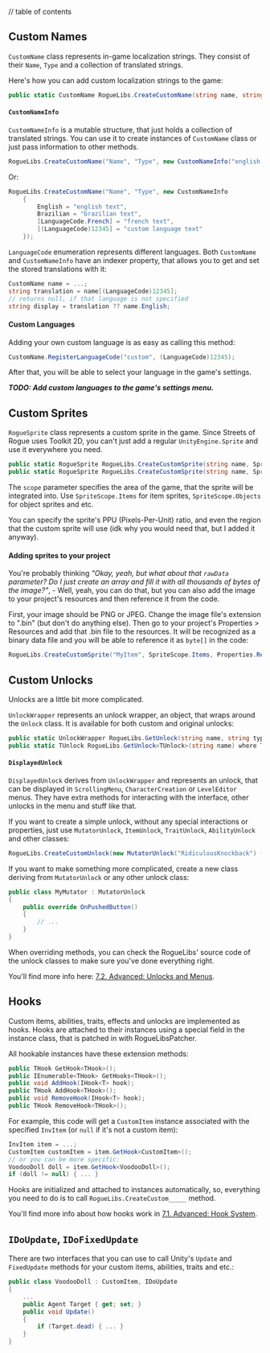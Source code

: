 // table of contents

## Custom Names ##

`CustomName` class represents in-game localization strings. They consist of their `Name`, `Type` and a collection of translated strings.

Here's how you can add custom localization strings to the game:

```cs
public static CustomName RogueLibs.CreateCustomName(string name, string type, CustomNameInfo info);
```

#### `CustomNameInfo` ####

`CustomNameInfo` is a mutable structure, that just holds a collection of translated strings. You can use it to create instances of `CustomName` class or just pass information to other methods.

```cs
RogueLibs.CreateCustomName("Name", "Type", new CustomNameInfo("english text"));
```

Or:

```cs
RogueLibs.CreateCustomName("Name", "Type", new CustomNameInfo
    {
        English = "english text",
        Brazilian = "brazilian text",
        [LanguageCode.French] = "french text",
        [(LanguageCode)12345] = "custom language text"
    });
```

`LanguageCode` enumeration represents different languages. Both `CustomName` and `CustomNameInfo` have an indexer property, that allows you to get and set the stored translations with it:

```cs
CustomName name = ...;
string translation = name[(LanguageCode)12345];
// returns null, if that language is not specified
string display = translation ?? name.English;
```

#### Custom Languages ####

Adding your own custom language is as easy as calling this method:

```cs
CustomName.RegisterLanguageCode("custom", (LanguageCode)12345);
```

After that, you will be able to select your language in the game's settings.

***TODO: Add custom languages to the game's settings menu.***

## Custom Sprites ##

`RogueSprite` class represents a custom sprite in the game. Since Streets of Rogue uses Toolkit 2D, you can't just add a regular `UnityEngine.Sprite` and use it everywhere you need.

```cs
public static RogueSprite RogueLibs.CreateCustomSprite(string name, SpriteScope scope, byte[] rawData, float ppu = 64f);
public static RogueSprite RogueLibs.CreateCustomSprite(string name, SpriteScope scope, byte[] rawData, Rect region, float ppu = 64f);
```

The `scope` parameter specifies the area of the game, that the sprite will be integrated into. Use `SpriteScope.Items` for item sprites, `SpriteScope.Objects` for object sprites and etc.

You can specify the sprite's PPU (Pixels-Per-Unit) ratio, and even the region that the custom sprite will use (idk why you would need that, but I added it anyway).

#### Adding sprites to your project ####

You're probably thinking *"Okay, yeah, but what about that `rawData` parameter? Do I just create an array and fill it with all thousands of bytes of the image?"*, - Well, yeah, you can do that, but you can also add the image to your project's resources and then reference it from the code.

First, your image should be PNG or JPEG. Change the image file's extension to ".bin" (but don't do anything else). Then go to your project's Properties > Resources and add that .bin file to the resources. It will be recognized as a binary data file and you will be able to reference it as `byte[]` in the code:

```cs
RogueLibs.CreateCustomSprite("MyItem", SpriteScope.Items, Properties.Resources.MyItem);
```

## Custom Unlocks ##

Unlocks are a little bit more complicated.

`UnlockWrapper` represents an unlock wrapper, an object, that wraps around the `Unlock` class. It is available for both custom and original unlocks:

```cs
public static UnlockWrapper RogueLibs.GetUnlock(string name, string type);
public static TUnlock RogueLibs.GetUnlock<TUnlock>(string name) where TUnlock : UnlockWrapper;
```

#### `DisplayedUnlock` ####

`DisplayedUnlock` derives from `UnlockWrapper` and represents an unlock, that can be displayed in `ScrollingMenu`, `CharacterCreation` or `LevelEditor` menus. They have extra methods for interacting with the interface, other unlocks in the menu and stuff like that.

If you want to create a simple unlock, without any special interactions or properties, just use `MutatorUnlock`, `ItemUnlock`, `TraitUnlock`, `AbilityUnlock` and other classes:

```cs
RogueLibs.CreateCustomUnlock(new MutatorUnlock("RidiculousKnockback") { UnlockCost = 5 });
```

If you want to make something more complicated, create a new class deriving from `MutatorUnlock` or any other unlock class:

```cs
public class MyMutator : MutatorUnlock
{
    public override OnPushedButton()
    {
        // ...
    }
}
```

When overriding methods, you can check the RogueLibs' source code of the unlock classes to make sure you've done everything right.

You'll find more info here: [7.2. Advanced: Unlocks and Menus](./7.2-Unlocks-and-Menus.md).

## Hooks ##

Custom items, abilities, traits, effects and unlocks are implemented as hooks. Hooks are attached to their instances using a special field in the instance class, that is patched in with RogueLibsPatcher.

All hookable instances have these extension methods:

```cs
public THook GetHook<THook>();
public IEnumerable<THook> GetHooks<THook>();
public void AddHook(IHook<T> hook);
public THook AddHook<THook>();
public void RemoveHook(IHook<T> hook);
public THook RemoveHook<THook>();
```

For example, this code will get a `CustomItem` instance associated with the specified `InvItem` (or `null` if it's not a custom item):

```cs
InvItem item = ...;
CustomItem customItem = item.GetHook<CustomItem>();
// or you can be more specific:
VoodooDoll doll = item.GetHook<VoodooDoll>();
if (doll != null) { ... }
```

Hooks are initialized and attached to instances automatically, so, everything you need to do is to call `RogueLibs.CreateCustom_____` method.

You'll find more info about how hooks work in [7.1. Advanced: Hook System](./7.1-Hook-System.md).

## `IDoUpdate`, `IDoFixedUpdate` ##

There are two interfaces that you can use to call Unity's `Update` and `FixedUpdate` methods for your custom items, abilities, traits and etc.:

```cs
public class VoodooDoll : CustomItem, IDoUpdate
{
    ...
    public Agent Target { get; set; }
    public void Update()
    {
        if (Target.dead) { ... }
    }
}
```